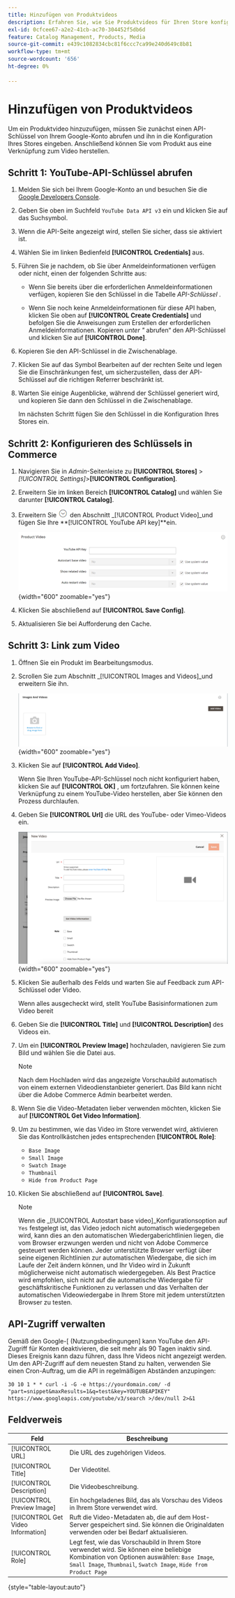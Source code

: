 ```yaml
---
title: Hinzufügen von Produktvideos
description: Erfahren Sie, wie Sie Produktvideos für Ihren Store konfigurieren. Dafür wird ein YouTube-Daten-API-Schlüssel von einem Google-Konto benötigt, und fügen Sie einen Video-Link für ein Produkt hinzu.
exl-id: 0cfcee67-a2e2-41cb-ac70-304452f5db6d
feature: Catalog Management, Products, Media
source-git-commit: e439c1082834cbc81f6ccc7ca99e240d649c8b81
workflow-type: tm+mt
source-wordcount: '656'
ht-degree: 0%

---
```


# Hinzufügen von Produktvideos

Um ein Produktvideo hinzuzufügen, müssen Sie zunächst einen API-Schlüssel von Ihrem Google-Konto abrufen und ihn in die Konfiguration Ihres Stores eingeben. Anschließend können Sie vom Produkt aus eine Verknüpfung zum Video herstellen.

## Schritt 1: YouTube-API-Schlüssel abrufen

1. Melden Sie sich bei Ihrem Google-Konto an und besuchen Sie die [Google Developers Console][1].

1. Geben Sie oben im Suchfeld `YouTube Data API v3` ein und klicken Sie auf das Suchsymbol.

1. Wenn die API-Seite angezeigt wird, stellen Sie sicher, dass sie aktiviert ist.

1. Wählen Sie im linken Bedienfeld **[!UICONTROL Credentials]** aus.

1. Führen Sie je nachdem, ob Sie über Anmeldeinformationen verfügen oder nicht, einen der folgenden Schritte aus:

   - Wenn Sie bereits über die erforderlichen Anmeldeinformationen verfügen, kopieren Sie den Schlüssel in die Tabelle _API-Schlüssel_ .

   - Wenn Sie noch keine Anmeldeinformationen für diese API haben, klicken Sie oben auf **[!UICONTROL Create Credentials]** und befolgen Sie die Anweisungen zum Erstellen der erforderlichen Anmeldeinformationen. Kopieren _unter &quot;_ abrufen“ den API-Schlüssel und klicken Sie auf **[!UICONTROL Done]**.

1. Kopieren Sie den API-Schlüssel in die Zwischenablage.

1. Klicken Sie auf das Symbol Bearbeiten auf der rechten Seite und legen Sie die Einschränkungen fest, um sicherzustellen, dass der API-Schlüssel auf die richtigen Referrer beschränkt ist.

1. Warten Sie einige Augenblicke, während der Schlüssel generiert wird, und kopieren Sie dann den Schlüssel in die Zwischenablage.

   Im nächsten Schritt fügen Sie den Schlüssel in die Konfiguration Ihres Stores ein.

## Schritt 2: Konfigurieren des Schlüssels in Commerce

1. Navigieren Sie in _Admin_-Seitenleiste zu **[!UICONTROL Stores]** > _[!UICONTROL Settings]_>**[!UICONTROL Configuration]**.

1. Erweitern Sie im linken Bereich **[!UICONTROL Catalog]** und wählen Sie darunter **[!UICONTROL Catalog]**.

1. Erweitern Sie ![Erweiterungsauswahl](../assets/icon-display-expand.png) den Abschnitt _[!UICONTROL Product Video]_und fügen Sie Ihre **[!UICONTROL YouTube API key]**ein.

   ![Konfiguration des Produktvideos](../configuration-reference/catalog/assets/catalog-product-video.png){width="600" zoomable="yes"}

1. Klicken Sie abschließend auf **[!UICONTROL Save Config]**.

1. Aktualisieren Sie bei Aufforderung den Cache.

## Schritt 3: Link zum Video

1. Öffnen Sie ein Produkt im Bearbeitungsmodus.

1. Scrollen Sie zum Abschnitt _[!UICONTROL Images and Videos]_und erweitern Sie ihn.

   ![Bilder und Videos](./assets/product-simple-images-videos.png){width="600" zoomable="yes"}

1. Klicken Sie auf **[!UICONTROL Add Video]**.

   Wenn Sie Ihren YouTube-API-Schlüssel noch nicht konfiguriert haben, klicken Sie auf **[!UICONTROL OK]** , um fortzufahren. Sie können keine Verknüpfung zu einem YouTube-Video herstellen, aber Sie können den Prozess durchlaufen.

1. Geben Sie **[!UICONTROL Url]** die URL des YouTube- oder Vimeo-Videos ein.

   ![Neues Video für Produkt](./assets/product-video-add.png){width="600" zoomable="yes"}

1. Klicken Sie außerhalb des Felds und warten Sie auf Feedback zum API-Schlüssel oder Video.

   Wenn alles ausgecheckt wird, stellt YouTube Basisinformationen zum Video bereit

1. Geben Sie die **[!UICONTROL Title]** und **[!UICONTROL Description]** des Videos ein.

1. Um ein **[!UICONTROL Preview Image]** hochzuladen, navigieren Sie zum Bild und wählen Sie die Datei aus.

   >[!NOTE]
   >
   >Nach dem Hochladen wird das angezeigte Vorschaubild automatisch von einem externen Videodienstanbieter generiert. Das Bild kann nicht über die Adobe Commerce Admin bearbeitet werden.

1. Wenn Sie die Video-Metadaten lieber verwenden möchten, klicken Sie auf **[!UICONTROL Get Video Information]**.

1. Um zu bestimmen, wie das Video im Store verwendet wird, aktivieren Sie das Kontrollkästchen jedes entsprechenden **[!UICONTROL Role]**:

   - `Base Image`
   - `Small Image`
   - `Swatch Image`
   - `Thumbnail`
   - `Hide from Product Page`

1. Klicken Sie abschließend auf **[!UICONTROL Save]**.

   >[!NOTE]
   >
   >Wenn die _[!UICONTROL Autostart base video]_Konfigurationsoption auf `Yes` festgelegt ist, das Video jedoch nicht automatisch wiedergegeben wird, kann dies an den automatischen Wiedergaberichtlinien liegen, die vom Browser erzwungen werden und nicht von Adobe Commerce gesteuert werden können. Jeder unterstützte Browser verfügt über seine eigenen Richtlinien zur automatischen Wiedergabe, die sich im Laufe der Zeit ändern können, und Ihr Video wird in Zukunft möglicherweise nicht automatisch wiedergegeben. Als Best Practice wird empfohlen, sich nicht auf die automatische Wiedergabe für geschäftskritische Funktionen zu verlassen und das Verhalten der automatischen Videowiedergabe in Ihrem Store mit jedem unterstützten Browser zu testen.

## API-Zugriff verwalten

Gemäß den Google-[ (Nutzungsbedingungen] kann YouTube den API-Zugriff für Konten deaktivieren, die seit mehr als 90 Tagen inaktiv sind. Dieses Ereignis kann dazu führen, dass Ihre Videos nicht angezeigt werden. Um den API-Zugriff auf dem neuesten Stand zu halten, verwenden Sie einen Cron-Auftrag, um die API in regelmäßigen Abständen anzupingen:

```code
30 10 1 * * curl -i -G -e https://yourdomain.com/ -d "part=snippet&maxResults=1&q=test&key=YOUTUBEAPIKEY" https://www.googleapis.com/youtube/v3/search >/dev/null 2>&1
```

## Feldverweis

| Feld | Beschreibung |
|--- |--- |
| [!UICONTROL URL] | Die URL des zugehörigen Videos. |
| [!UICONTROL Title] | Der Videotitel. |
| [!UICONTROL Description] | Die Videobeschreibung. |
| [!UICONTROL Preview Image] | Ein hochgeladenes Bild, das als Vorschau des Videos in Ihrem Store verwendet wird. |
| [!UICONTROL Get Video Information] | Ruft die Video-Metadaten ab, die auf dem Host-Server gespeichert sind. Sie können die Originaldaten verwenden oder bei Bedarf aktualisieren. |
| [!UICONTROL Role] | Legt fest, wie das Vorschaubild in Ihrem Store verwendet wird. Sie können eine beliebige Kombination von Optionen auswählen: `Base Image`, `Small Image`, `Thumbnail`, `Swatch Image`, `Hide from Product Page` |

{style="table-layout:auto"}

[1]: https://console.developers.google.com/
[Allgemeine Geschäftsbedingungen]: https://developers.google.com/youtube/terms/developer-policies#d.-accessing-youtube-api-services
